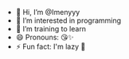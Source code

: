 - 👋 Hi, I’m @Imenyyy
- 👀 I’m interested in programming 
- 🌱 I’m training to learn 
- 😄 Pronouns: 😘✨
- ⚡ Fun fact: I'm lazy 🙂

<!---
Imenyyy/Imenyyy is a ✨ special ✨ repository because its `README.md` (this file) appears on your GitHub profile.
You can click the Preview link to take a look at your changes.
--->
